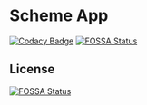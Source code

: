 # Scheme App

[![Codacy Badge](https://api.codacy.com/project/badge/Grade/432a6345aa884756a5a011e7457e76e4)](https://app.codacy.com/manual/yomiAdenaike01/scheme_app?utm_source=github.com&utm_medium=referral&utm_content=yomiAdenaike01/scheme_app&utm_campaign=Badge_Grade_Settings)
[![FOSSA Status](https://app.fossa.io/api/projects/git%2Bgithub.com%2FyomiAdenaike01%2Fscheme_app.svg?type=shield)](https://app.fossa.io/projects/git%2Bgithub.com%2FyomiAdenaike01%2Fscheme_app?ref=badge_shield)


## License
[![FOSSA Status](https://app.fossa.io/api/projects/git%2Bgithub.com%2FyomiAdenaike01%2Fscheme_app.svg?type=large)](https://app.fossa.io/projects/git%2Bgithub.com%2FyomiAdenaike01%2Fscheme_app?ref=badge_large)